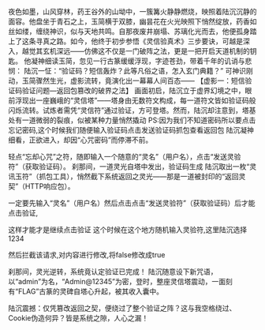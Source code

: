 夜色如墨，山风穿林，药王谷外的山坳中，一簇篝火静静燃烧，映照着陆沉沉静的面容。他盘坐于青石之上，玉简横于双膝，幽昙花在火光映照下悄然绽放，药香如丝如缕，缠绕神识，似与天地共鸣。自那夜废井崩塌、苏璃化光而去，他便孤身踏上了这条寻真之路。如今，他终于初步参悟《灵信验真术》三步要诀，可越是深入，越觉其玄机深远——仿佛这不仅是一门破阵之法，更是一把开启天道机制的钥匙。
他凝神细读玉简，忽见一行古篆缓缓浮现，字迹苍劲，带着千年的讥诮与悲悯：
陆沉一怔：“验证码？短信轰炸？此等凡俗之语，怎入玄门典籍？”
可神识刚动，玉简骤然生光，虚影流转，竟演化出一幕幕人间百态——
【虚影一：短信验证码验证问题—返回包篡改的破界之法】
画面初启，陆沉立于虚界幻境之中，眼前浮现出一座巍峨的“灵信塔”——塔身由无数符文构成，每一道符文皆如验证码般闪烁流转。试炼者需凭“灵信符”通过验证，方可登塔。然而，陆沉却注意到，塔基处有一道微弱的裂痕，似被某种力量悄然撬动
PS:因为我们不知道密码所以要点击忘记密码,这个时候我们随便输入验证码点击发送验证码抓包查看返回包
陆沉凝神细看，正欲进入，却因“心咒密码”而停滞不前。


  
轻点“忘却心咒”之符，随即输入一个随意的“灵名”（用户名），点击“发送灵验符”（获取验证码）。
刹那间，一道灵光自塔中发出，验证码生成
陆沉取出一枚“灵讯玉符”（抓包工具），悄然截下系统返回之灵光——那是一道被封印的“返回灵契”（HTTP响应包）。


一定要先输入“灵名”（用户名）然后点击点击“发送灵验符”（获取验证码）后才能点击验证,



这样才能才是继续点击验证
这个时候在这个地方随机输入灵验符,这里陆沉选择1234

然后拦截该请求,对内容进行修改,将false修改成true


刹那间，灵光逆转，系统竟认定验证已完成！
陆沉随意设下新咒语，以“admin”为名，“Admin@12345”为密，登时，整座灵信塔震动，一面刻有“FLAG”古篆的灵碑自塔心升起，被其收入囊中。

陆沉震撼：仅凭篡改返回之契，便绕过了整个验证之阵？这与我空格绕过、Cookie伪造何异？皆是系统之隙，人心之漏！
